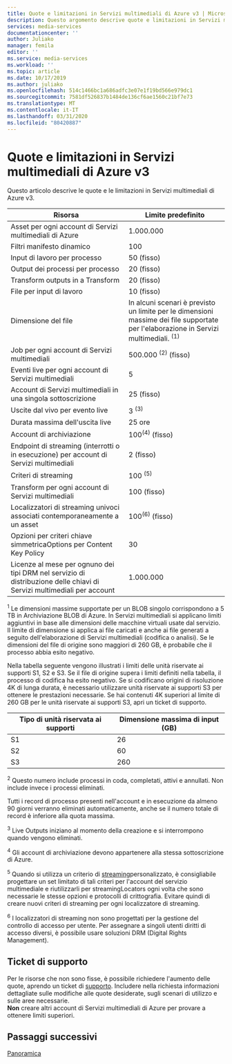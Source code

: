 ```yaml
---
title: Quote e limitazioni in Servizi multimediali di Azure v3 | Microsoft Docs
description: Questo argomento descrive quote e limitazioni in Servizi multimediali di Microsoft Azure v3.
services: media-services
documentationcenter: ''
author: Juliako
manager: femila
editor: ''
ms.service: media-services
ms.workload: ''
ms.topic: article
ms.date: 10/17/2019
ms.author: juliako
ms.openlocfilehash: 514c1466bc1a686adfc3e07e1f19bd566e979dc1
ms.sourcegitcommit: 7581df526837b1484de136cf6ae1560c21bf7e73
ms.translationtype: MT
ms.contentlocale: it-IT
ms.lasthandoff: 03/31/2020
ms.locfileid: "80420887"
---
```

# <a name="quotas-and-limitations-in-azure-media-services-v3"></a>Quote e limitazioni in Servizi multimediali di Azure v3

Questo articolo descrive le quote e le limitazioni in Servizi multimediali di Azure v3.

| Risorsa | Limite predefinito | 
| --- | --- | 
| Asset per ogni account di Servizi multimediali di Azure | 1.000.000|
| Filtri manifesto dinamico|100|
| Input di lavoro per processo | 50 (fisso)|
| Output dei processi per processo | 20 (fisso) |
| Transform outputs in a Transform | 20 (fisso) |
| File per input di lavoro|10 (fisso)|
| Dimensione del file| In alcuni scenari è previsto un limite per le dimensioni massime dei file supportate per l'elaborazione in Servizi multimediali. <sup>(1)</sup> |
| Job per ogni account di Servizi multimediali | 500.000 <sup>(2)</sup> (fisso)|
| Eventi live per ogni account di Servizi multimediali |5|
| Account di Servizi multimediali in una singola sottoscrizione | 25 (fisso) |
| Uscite dal vivo per evento live |3 <sup>(3)</sup> |
| Durata massima dell'uscita live | 25 ore |
| Account di archiviazione | 100<sup>(4)</sup> (fisso) |
| Endpoint di streaming (interrotti o in esecuzione) per account di Servizi multimediali|2 (fisso)|
| Criteri di streaming | 100 <sup>(5)</sup> |
| Transform per ogni account di Servizi multimediali | 100 (fisso)|
| Localizzatori di streaming univoci associati contemporaneamente a un asset | 100<sup>(6)</sup> (fisso) |
| Opzioni per criteri chiave simmetricaOptions per Content Key Policy |30 | 
| Licenze al mese per ognuno dei tipi DRM nel servizio di distribuzione delle chiavi di Servizi multimediali per account|1.000.000|

<sup>1</sup> Le dimensioni massime supportate per un BLOB singolo corrispondono a 5 TB in Archiviazione BLOB di Azure. In Servizi multimediali si applicano limiti aggiuntivi in base alle dimensioni delle macchine virtuali usate dal servizio. Il limite di dimensione si applica ai file caricati e anche ai file generati a seguito dell'elaborazione di Servizi multimediali (codifica o analisi). Se le dimensioni del file di origine sono maggiori di 260 GB, è probabile che il processo abbia esito negativo. 

Nella tabella seguente vengono illustrati i limiti delle unità riservate ai supporti S1, S2 e S3. Se il file di origine supera i limiti definiti nella tabella, il processo di codifica ha esito negativo. Se si codificano origini di risoluzione 4K di lunga durata, è necessario utilizzare unità riservate ai supporti S3 per ottenere le prestazioni necessarie. Se hai contenuti 4K superiori al limite di 260 GB per le unità riservate ai supporti S3, apri un ticket di supporto.

|Tipo di unità riservata ai supporti   |Dimensione massima di input (GB)|
|---|---|
|S1 |   26|
|S2 | 60|
|S3 |260|

<sup>2</sup> Questo numero include processi in coda, completati, attivi e annullati. Non include invece i processi eliminati. 

Tutti i record di processo presenti nell'account e in esecuzione da almeno 90 giorni verranno eliminati automaticamente, anche se il numero totale di record è inferiore alla quota massima. 

<sup>3</sup> Live Outputs iniziano al momento della creazione e si interrompono quando vengono eliminati.

<sup>4</sup> Gli account di archiviazione devono appartenere alla stessa sottoscrizione di Azure.

<sup>5</sup> Quando si utilizza un criterio di [streaming](https://docs.microsoft.com/rest/api/media/streamingpolicies)personalizzato, è consigliabile progettare un set limitato di tali criteri per l'account del servizio multimediale e riutilizzarli per streamingLocators ogni volta che sono necessarie le stesse opzioni e protocolli di crittografia. Evitare quindi di creare nuovi criteri di streaming per ogni localizzatore di streaming.

<sup>6</sup> I localizzatori di streaming non sono progettati per la gestione del controllo di accesso per utente. Per assegnare a singoli utenti diritti di accesso diversi, è possibile usare soluzioni DRM (Digital Rights Management).

## <a name="support-ticket"></a>Ticket di supporto

Per le risorse che non sono fisse, è possibile richiedere l'aumento delle quote, aprendo un ticket di [supporto](https://portal.azure.com/#blade/Microsoft_Azure_Support/HelpAndSupportBlade/newsupportrequest). Includere nella richiesta informazioni dettagliate sulle modifiche alle quote desiderate, sugli scenari di utilizzo e sulle aree necessarie. <br/>**Non** creare altri account di Servizi multimediali di Azure per provare a ottenere limiti superiori.

## <a name="next-steps"></a>Passaggi successivi

[Panoramica](media-services-overview.md)
